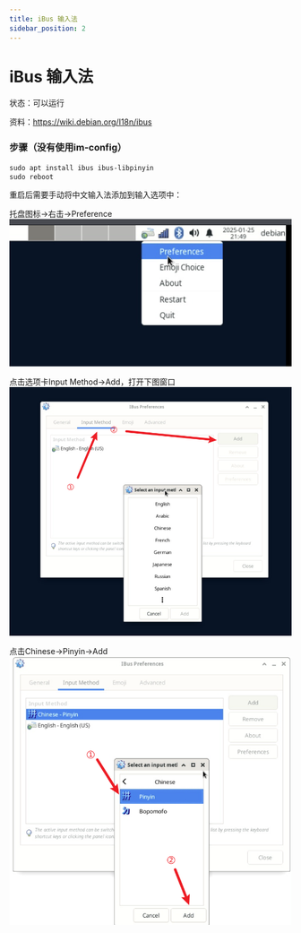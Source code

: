 ```yaml
---
title: iBus 输入法
sidebar_position: 2
---
```


# iBus 输入法

状态：可以运行

资料：https://wiki.debian.org/I18n/ibus

### 步骤（没有使用im-config）

```
sudo apt install ibus ibus-libpinyin
sudo reboot
```
重启后需要手动将中文输入法添加到输入选项中：

托盘图标->右击->Preference
![iBus 设置界面](images/ibus_1.png)

点击选项卡Input Method->Add，打开下图窗口
![iBus 添加输入法界面](images/ibus_2.png)

点击Chinese->Pinyin->Add
![iBus 添加中文输入法操作](images/ibus_3.png)
